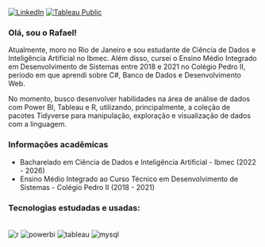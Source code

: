 [![LinkedIn](https://img.shields.io/badge/LinkedIn-0077B5?style=for-the-badge&logo=linkedin&logoColor=white)](https://www.linkedin.com/in/rafaelf-lima/)
[![Tableau Public](https://img.shields.io/badge/Tableau-E97627?style=for-the-badge&logo=Tableau&logoColor=white)](https://public.tableau.com/app/profile/rafaellima)

### Olá, sou o Rafael!
Atualmente, moro no Rio de Janeiro e sou estudante de Ciência de Dados e Inteligência Artificial no Ibmec. Além disso, cursei o Ensino Médio Integrado em Desenvolvimento de Sistemas entre 2018 e 2021 no Colégio Pedro II, período em que aprendi sobre C#, Banco de Dados e Desenvolvimento Web. 

No momento, busco desenvolver habilidades na área de análise de dados com Power BI, Tableau e R, utilizando, principalmente, a coleção de pacotes Tidyverse para manipulação, exploração e visualização de dados com a linguagem.

### Informações acadêmicas
* Bacharelado em Ciência de Dados e Inteligência Artificial - Ibmec (2022 - 2026)
* Ensino Médio Integrado ao Curso Técnico em Desenvolvimento de Sistemas - Colégio Pedro II (2018 - 2021)

### Tecnologias estudadas e usadas: 
<div style ="display: inline_block"><br/>
    <img align="center" alt = "r" src="https://img.shields.io/badge/R-276DC3?style=for-the-badge&logo=r&logoColor=white">
    <img align="center" alt="powerbi" src="https://img.shields.io/badge/PowerBI-F2C811?style=for-the-badge&logo=Power%20BI&logoColor=white">
    <img align="center" alt="tableau" src="https://img.shields.io/badge/Tableau-E97627?style=for-the-badge&logo=Tableau&logoColor=white">
    <img align="center" alt="mysql" src="https://img.shields.io/badge/MySQL-00000F?style=for-the-badge&logo=mysql&logoColor=white">
</div>    
